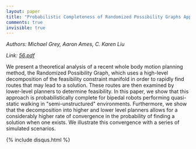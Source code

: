 ```yaml
---
layout: paper
title: "Probabilistic Completeness of Randomized Possibility Graphs Applied to Bipedal Walking in Semi-unstructured Environments"
comments: true
invisible: true
---
```


<p class="text-left"><i>Authors: Michael Grey, Aaron Ames, C. Karen Liu</i></p>
<p class="text-left"><i>Link: <a href="https://storage.googleapis.com/rss2017-papers/56.pdf">56.pdf</a></i></p>

We present a theoretical analysis of a recent whole body motion planning method, the Randomized Possibility Graph, which uses a high-level decomposition of the feasibility constraint manifold in order to rapidly find routes that may lead to a solution. These routes are then examined by lower-level planners to determine feasibility. In this paper, we show that this approach is probabilistically complete for bipedal robots performing quasi-static walking in "semi-unstructured" environments. Furthermore, we show that the decomposition into higher and lower level planners allows for a considerably higher rate of convergence in the probability of finding a solution when one exists. We illustrate this convergence with a series of simulated scenarios.

{% include disqus.html %}